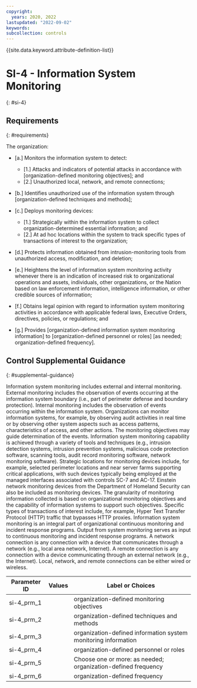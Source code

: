 ```yaml
---
copyright:
  years: 2020, 2022
lastupdated: "2022-09-02"
keywords: 
subcollection: controls
---
```



{{site.data.keyword.attribute-definition-list}}


# SI-4 - Information System Monitoring
{: #si-4}

## Requirements
{: #requirements}

The organization:

- \[a.\] Monitors the information system to detect:

  - \[1.\] Attacks and indicators of potential attacks in accordance with [organization-defined monitoring objectives]; and
  - \[2.\] Unauthorized local, network, and remote connections;

- \[b.\] Identifies unauthorized use of the information system through [organization-defined techniques and methods];

- \[c.\] Deploys monitoring devices:

  - \[1.\] Strategically within the information system to collect organization-determined essential information; and
  - \[2.\] At ad hoc locations within the system to track specific types of transactions of interest to the organization;

- \[d.\] Protects information obtained from intrusion-monitoring tools from unauthorized access, modification, and deletion;

- \[e.\] Heightens the level of information system monitoring activity whenever there is an indication of increased risk to organizational operations and assets, individuals, other organizations, or the Nation based on law enforcement information, intelligence information, or other credible sources of information;

- \[f.\] Obtains legal opinion with regard to information system monitoring activities in accordance with applicable federal laws, Executive Orders, directives, policies, or regulations; and

- \[g.\] Provides [organization-defined information system monitoring information] to [organization-defined personnel or roles] [as needed; organization-defined frequency].

## Control Supplemental Guidance
{: #supplemental-guidance}

Information system monitoring includes external and internal monitoring. External monitoring includes the observation of events occurring at the information system boundary (i.e., part of perimeter defense and boundary protection). Internal monitoring includes the observation of events occurring within the information system. Organizations can monitor information systems, for example, by observing audit activities in real time or by observing other system aspects such as access patterns, characteristics of access, and other actions. The monitoring objectives may guide determination of the events. Information system monitoring capability is achieved through a variety of tools and techniques (e.g., intrusion detection systems, intrusion prevention systems, malicious code protection software, scanning tools, audit record monitoring software, network monitoring software). Strategic locations for monitoring devices include, for example, selected perimeter locations and near server farms supporting critical applications, with such devices typically being employed at the managed interfaces associated with controls SC-7 and AC-17. Einstein network monitoring devices from the Department of Homeland Security can also be included as monitoring devices. The granularity of monitoring information collected is based on organizational monitoring objectives and the capability of information systems to support such objectives. Specific types of transactions of interest include, for example, Hyper Text Transfer Protocol (HTTP) traffic that bypasses HTTP proxies. Information system monitoring is an integral part of organizational continuous monitoring and incident response programs. Output from system monitoring serves as input to continuous monitoring and incident response programs. A network connection is any connection with a device that communicates through a network (e.g., local area network, Internet). A remote connection is any connection with a device communicating through an external network (e.g., the Internet). Local, network, and remote connections can be either wired or wireless.

| Parameter ID | Values | Label or Choices |
|---|---|---|
| si-4_prm_1 |  | organization-defined monitoring objectives |
| si-4_prm_2 |  | organization-defined techniques and methods |
| si-4_prm_3 |  | organization-defined information system monitoring information |
| si-4_prm_4 |  | organization-defined personnel or roles |
| si-4_prm_5 |  | Choose one or more: as needed; organization-defined frequency |
| si-4_prm_6 |  | organization-defined frequency |

